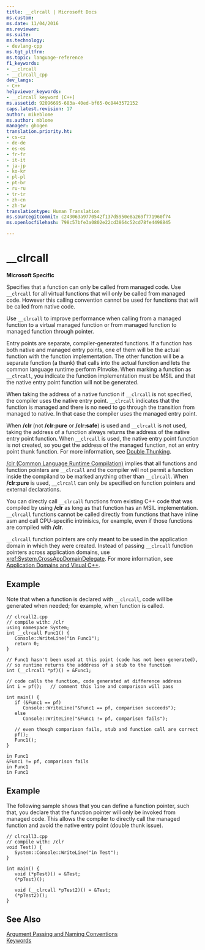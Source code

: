 ```yaml
---
title: __clrcall | Microsoft Docs
ms.custom: 
ms.date: 11/04/2016
ms.reviewer: 
ms.suite: 
ms.technology:
- devlang-cpp
ms.tgt_pltfrm: 
ms.topic: language-reference
f1_keywords:
- __clrcall
- __clrcall_cpp
dev_langs:
- C++
helpviewer_keywords:
- __clrcall keyword [C++]
ms.assetid: 92096695-683a-40ed-bf65-0c8443572152
caps.latest.revision: 17
author: mikeblome
ms.author: mblome
manager: ghogen
translation.priority.ht:
- cs-cz
- de-de
- es-es
- fr-fr
- it-it
- ja-jp
- ko-kr
- pl-pl
- pt-br
- ru-ru
- tr-tr
- zh-cn
- zh-tw
translationtype: Human Translation
ms.sourcegitcommit: c243063a9770542f137d5950e8a269f771960f74
ms.openlocfilehash: 798c57bfe3a0802e22cd3864c52cd78fe4498845

---
```

# __clrcall
**Microsoft Specific**  
  
 Specifies that a function can only be called from managed code.  Use `__clrcall` for all virtual functions that will only be called from managed code. However this calling convention cannot be used for functions that will be called from native code.  
  
 Use `__clrcall` to improve performance when calling from a managed function to a virtual managed function or from managed function to managed function through pointer.  
  
 Entry points are separate, compiler-generated functions. If a function has both native and managed entry points, one of them will be the actual function with the function implementation. The other function will be a separate function (a thunk) that calls into the actual function and lets the common language runtime perform PInvoke. When marking a function as `__clrcall`, you indicate the function implementation must be MSIL and that the native entry point function will not be generated.  
  
 When taking the address of a native function if `__clrcall` is not specified, the compiler uses the native entry point. `__clrcall` indicates that the function is managed and there is no need to go through the transition from managed to native. In that case the compiler uses the managed entry point.  
  
 When **/clr** (not **/clr:pure** or **/clr:safe**) is used and `__clrcall` is not used, taking the address of a function always returns the address of the native entry point function. When `__clrcall` is used, the native entry point function is not created, so you get the address of the managed function, not an entry point thunk function. For more information, see [Double Thunking](../dotnet/double-thunking-cpp.md).  
  
 [/clr (Common Language Runtime Compilation)](../build/reference/clr-common-language-runtime-compilation.md) implies that all functions and function pointers are `__clrcall` and the compiler will not permit a function inside the compiland to be marked anything other than `__clrcall`. When **/clr:pure** is used, `__clrcall` can only be specified on function pointers and external declarations.  
  
 You can directly call `__clrcall` functions from existing C++ code that was compiled by using **/clr** as long as that function has an MSIL implementation. `__clrcall` functions cannot be called directly from functions that have inline asm and call CPU-specific intrinisics, for example, even if those functions are compiled with **/clr**.  
  
 `__clrcall` function pointers are only meant to be used in the application domain in which they were created.  Instead of passing `__clrcall` function pointers across application domains, use <xref:System.CrossAppDomainDelegate>. For more information, see [Application Domains and Visual C++](../dotnet/application-domains-and-visual-cpp.md).  
  
## Example  
 Note that when a function is declared with `__clrcall`, code will be generated when needed; for example, when function is called.  
  
```  
// clrcall2.cpp  
// compile with: /clr  
using namespace System;  
int __clrcall Func1() {  
   Console::WriteLine("in Func1");  
   return 0;  
}  
  
// Func1 hasn't been used at this point (code has not been generated),   
// so runtime returns the adddress of a stub to the function  
int (__clrcall *pf)() = &Func1;  
  
// code calls the function, code generated at difference address  
int i = pf();   // comment this line and comparison will pass  
  
int main() {  
   if (&Func1 == pf)  
      Console::WriteLine("&Func1 == pf, comparison succeeds");  
   else   
      Console::WriteLine("&Func1 != pf, comparison fails");  
  
   // even though comparison fails, stub and function call are correct  
   pf();  
   Func1();  
}  
```  
  
```Output  
in Func1  
&Func1 != pf, comparison fails  
in Func1  
in Func1  
```  
  
## Example  
 The following sample shows that you can define a function pointer, such that, you declare that the function pointer will only be invoked from managed code. This allows the compiler to directly call the managed function and avoid the native entry point (double thunk issue).  
  
```  
// clrcall3.cpp  
// compile with: /clr  
void Test() {  
   System::Console::WriteLine("in Test");  
}  
  
int main() {  
   void (*pTest)() = &Test;  
   (*pTest)();  
  
   void (__clrcall *pTest2)() = &Test;  
   (*pTest2)();  
}  
```  
  
## See Also  
 [Argument Passing and Naming Conventions](../cpp/argument-passing-and-naming-conventions.md)   
 [Keywords](../cpp/keywords-cpp.md)


<!--HONumber=Jan17_HO1-->


